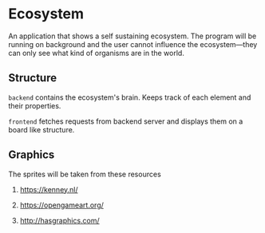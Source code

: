 # Ecosystem

An application that shows a self sustaining ecosystem. The program will be running on background and the user cannot influence the ecosystem—they can only see what kind of organisms are in the world.

## Structure

`backend` contains the ecosystem's brain. Keeps track of each element and their properties.

`frontend` fetches requests from backend server and displays them on a board like structure.

## Graphics

The sprites will be taken from these resources

1. https://kenney.nl/

2. https://opengameart.org/

3. http://hasgraphics.com/

